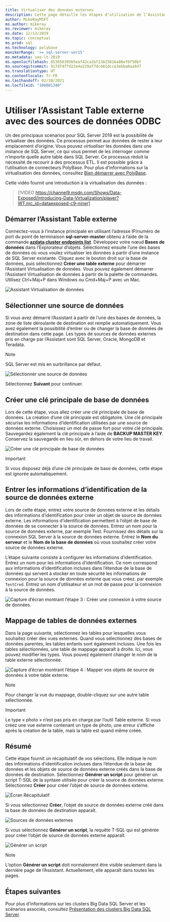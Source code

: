 ```yaml
---
title: Virtualiser des données externes
description: Cette page détaille les étapes d’utilisation de l’Assistant Création d’une table externe pour des sources de données ODBC.
author: MikeRayMSFT
ms.author: mikeray
ms.reviewer: mikeray
ms.date: 12/13/2019
ms.topic: conceptual
ms.prod: sql
ms.technology: polybase
monikerRange: '>= sql-server-ver15'
ms.metadata: seo-lt-2019
ms.openlocfilehash: 85365639565eaf42ca1bf23825016a08ef8f50bf
ms.sourcegitcommit: 917df4ffd22e4a229af7dc481dcce3ebba0aa4d7
ms.translationtype: HT
ms.contentlocale: fr-FR
ms.lasthandoff: 02/10/2021
ms.locfileid: "100081340"
---
```

# <a name="use-the-external-table-wizard-with-odbc-data-sources"></a>Utiliser l’Assistant Table externe avec des sources de données ODBC

Un des principaux scénarios pour SQL Server 2019 est la possibilité de virtualiser des données. Ce processus permet aux données de rester à leur emplacement d’origine. Vous pouvez *virtualiser* les données dans une instance de SQL Server, ce qui vous permet de les interroger comme n’importe quelle autre table dans SQL Server. Ce processus réduit la nécessité de recourir à des processus ETL. Il est possible grâce à l’utilisation de connecteurs PolyBase. Pour plus d’informations sur la virtualisation des données, consultez [Bien démarrer avec PolyBase](polybase-guide.md).

Cette vidéo fournit une introduction à la virtualisation des données :

> [!VIDEO https://channel9.msdn.com/Shows/Data-Exposed/Introducing-Data-Virtualization/player?WT.mc_id=dataexposed-c9-niner]


## <a name="start-the-external-table-wizard"></a>Démarrer l’Assistant Table externe

Connectez-vous à l’instance principale en utilisant l’adresse IP/numéro de port du point de terminaison **sql-server-master** obtenu à l’aide de la commande [**azdata cluster endpoints list**](../../big-data-cluster/deployment-guidance.md#endpoints). Développez votre nœud **Bases de données** dans l’Explorateur d’objets. Sélectionnez ensuite l’une des bases de données où vous voulez virtualiser les données à partir d’une instance de SQL Server existante. Cliquez avec le bouton droit sur la base de données, puis sélectionnez **Créer une table externe** pour démarrer l’Assistant Virtualisation de données. Vous pouvez également démarrer l’Assistant Virtualisation de données à partir de la palette de commandes. Utilisez Ctrl+Maj+P dans Windows ou Cmd+Maj+P avec un Mac.

![Assistant Virtualisation de données](media/data-virtualization/virtualize-data-wizard.png)
## <a name="select-a-data-source"></a>Sélectionner une source de données

Si vous avez démarré l’Assistant à partir de l’une des bases de données, la zone de liste déroulante de destination est remplie automatiquement. Vous avez également la possibilité d’entrer ou de changer la base de données de destination dans cette page. Les types de sources de données externes pris en charge par l’Assistant sont SQL Server, Oracle, MongoDB et Teradata.

> [!NOTE]
>SQL Server est mis en surbrillance par défaut.


![Sélectionner une source de données](media/data-virtualization/select-data-source.png)

Sélectionnez **Suivant** pour continuer.

## <a name="create-a-database-master-key"></a>Créer une clé principale de base de données

Lors de cette étape, vous allez créer une clé principale de base de données. La création d’une clé principale est obligatoire. Une clé principale sécurise les informations d’identification utilisées par une source de données externe. Choisissez un mot de passe fort pour votre clé principale. Sauvegardez également la clé principale à l’aide de **BACKUP MASTER KEY**. Conservez la sauvegarde en lieu sûr, en dehors de votre lieu de travail.

![Créer une clé principale de base de données](media/data-virtualization/virtualize-data-master-key.png)

> [!IMPORTANT]
> Si vous disposez déjà d’une clé principale de base de données, cette étape est ignorée automatiquement.

## <a name="enter-external-data-source-credentials"></a>Entrer les informations d’identification de la source de données externe

Lors de cette étape, entrez votre source de données externe et les détails des informations d’identification pour créer un objet de source de données externe. Les informations d’identification permettent à l’objet de base de données de se connecter à la source de données. Entrez un nom pour la source de données externe, par exemple Test. Fournissez des détails sur la connexion SQL Server à la source de données externe. Entrez le **Nom du serveur** et le **Nom de la base de données** où vous souhaitez créer votre source de données externe.

L’étape suivante consiste à configurer les informations d’identification. Entrez un nom pour les informations d’identification. Ce nom correspond aux informations d’identification incluses dans l’étendue de la base de données qui servent à stocker en toute sécurité les informations de connexion pour la source de données externe que vous créez. par exemple `TestCred`. Entrez un nom d’utilisateur et un mot de passe pour la connexion à la source de données.

![Capture d’écran montrant l’étape 3 : Créer une connexion à votre source de données.](media/data-virtualization/data-source-credentials.png)

## <a name="external-data-table-mapping"></a>Mappage de tables de données externes

Dans la page suivante, sélectionnez les tables pour lesquelles vous souhaitez créer des vues externes. Quand vous sélectionnez des bases de données parentes, les tables enfants sont également incluses. Une fois les tables sélectionnées, une table de mappage apparaît à droite. Ici, vous pouvez modifier les types. Vous pouvez également changer le nom de la table externe sélectionnée.

![Capture d’écran montrant l’étape 4 : Mapper vos objets de source de données à votre table externe.](media/data-virtualization/data-table-map.png)

> [!NOTE]
>Pour changer la vue du mappage, double-cliquez sur une autre table sélectionnée.

> [!IMPORTANT]
>Le type « photo » n’est pas pris en charge par l’outil Table externe. Si vous créez une vue externe contenant un type de photo, une erreur s’affiche après la création de la table, mais la table est quand même créée.

## <a name="summary"></a>Résumé

Cette étape fournit un récapitulatif de vos sélections. Elle indique le nom des informations d’identification incluses dans l’étendue de la base de données et les objets de source de données externe créés dans la base de données de destination. Sélectionnez **Générer un script** pour générer un script T-SQL de la syntaxe utilisée pour créer la source de données externe. Sélectionnez **Créer** pour créer l’objet de source de données externe.

![Écran Récapitulatif](media/data-virtualization/virtualize-data-summary.png)

Si vous sélectionnez **Créer**, l’objet de source de données externe créé dans la base de données de destination apparaît.

![Sources de données externes](media/data-virtualization/external-data-sources.png)

Si vous sélectionnez **Générer un script**, la requête T-SQL qui est générée pour créer l’objet de source de données externe apparaît.

![Générer un script](media/data-virtualization/generated-script.png)

> [!NOTE]
> L’option **Générer un script** doit normalement être visible seulement dans la dernière page de l’Assistant. Actuellement, elle apparaît dans toutes les pages.

## <a name="next-steps"></a>Étapes suivantes

Pour plus d’informations sur les clusters Big Data SQL Server et les scénarios associés, consultez [Présentation des clusters Big Data SQL Server](../../big-data-cluster/big-data-cluster-overview.md).

